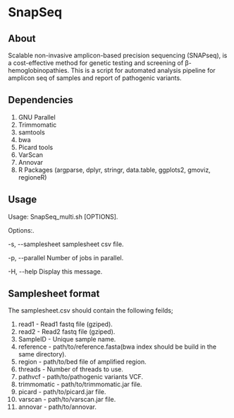 # SnapSeq

## About
Scalable non-invasive amplicon-based precision sequencing (SNAPseq), is a cost-effective method for genetic testing and screening of β-hemoglobinopathies. This is a script for automated analysis pipeline for amplicon seq of samples and report of pathogenic variants.


## Dependencies
1. GNU Parallel
2. Trimmomatic
3. samtools
4. bwa
5. Picard tools
6. VarScan
7. Annovar
8. R Packages (argparse, dplyr, stringr, data.table, ggplots2, gmoviz, regioneR)

 ## Usage
   Usage: SnapSeq_multi.sh [OPTIONS].

Options:.
  
  -s, --samplesheet     samplesheet csv file.
  
  -p, --parallel     Number of jobs in parallel.
  
  -H, --help     Display this message.

## Samplesheet format
The samplesheet.csv should contain the following feilds;
1. read1 - Read1 fastq file (gziped).
2. read2 - Read2 fastq file (gziped).
3. SampleID - Unique sample name.
4. reference - path/to/reference.fasta(bwa index should be build in the same directory).
5. region - path/to/bed file of amplified region.
6. threads - Number of threads to use.
7. pathvcf - path/to/pathogenic variants VCF.
8. trimmomatic - path/to/trimmomatic.jar file.
9. picard - path/to/picard.jar file.
10. varscan - path/to/varscan.jar file.
11. annovar - path/to/annovar.
